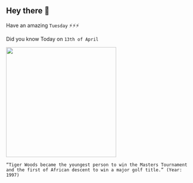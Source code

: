 ## Hey there 👋
Have an amazing `Tuesday` ⚡⚡⚡

Did you know Today on `13th of April`
 
 [<img src="https://ichef.bbci.co.uk/news/1024/cpsprodpb/6738/production/_106342462_woods_95_getty_feature_promo.png" width="300" />](https://www.history.com/this-day-in-history/tiger-woods-wins-first-major) 
 ```
“Tiger Woods became the youngest person to win the Masters Tournament and the first of African descent to win a major golf title.” (Year: 1997)
```
